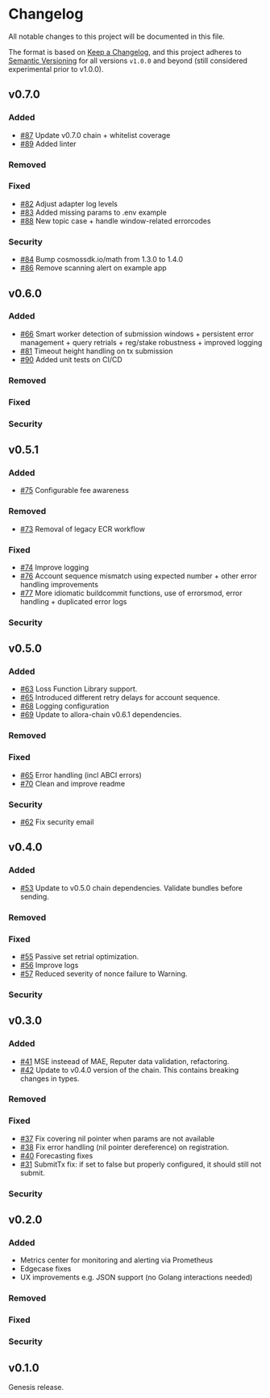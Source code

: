 <!--
Guiding Principles:

Changelogs are for humans, not machines.
There should be an entry for every single version.
The same types of changes should be grouped.
Versions and sections should be linkable.
The latest version comes first.
The release date of each version is displayed.
Mention whether you follow Semantic Versioning (we do at and after v1.0.0).

Usage:

Change log entries are to be added to the Unreleased section
under the appropriate stanza (see below).
Each entry should ideally include the Github issue or PR reference.

The issue numbers will later be link-ified during the
release process so you do not have to worry about including
a link manually, but you can if you wish.

Types of changes (Stanzas):

* __Added__ for new features.
* __Changed__ for changes in existing functionality that did not aim to resolve bugs.
* __Deprecated__ for soon-to-be removed features.
* __Removed__ for now removed features.
* __Fixed__ for any bug fixes that did not threaten user funds or chain continuity.
* __Security__ for any bug fixes that did threaten user funds or chain continuity.

Breaking changes affecting client, API, and state should be mentioned in the release notes.

Ref: https://keepachangelog.com/en/1.0.0/
Ref: https://github.com/osmosis-labs/osmosis/blob/main/CHANGELOG.md
-->

# Changelog

All notable changes to this project will be documented in this file.

The format is based on [Keep a Changelog](https://keepachangelog.com/en/1.0.0/),
and this project adheres to [Semantic Versioning](https://semver.org/spec/v2.0.0.html) for all versions `v1.0.0` and beyond (still considered experimental prior to v1.0.0).

## v0.7.0

### Added

* [#87](https://github.com/allora-network/allora-offchain-node/pull/87) Update v0.7.0 chain + whitelist coverage
* [#89](https://github.com/allora-network/allora-offchain-node/pull/89) Added linter

### Removed

### Fixed

* [#82](https://github.com/allora-network/allora-offchain-node/pull/82) Adjust adapter log levels
* [#83](https://github.com/allora-network/allora-offchain-node/pull/83) Added missing params to .env example
* [#88](https://github.com/allora-network/allora-offchain-node/pull/88) New topic case + handle window-related errorcodes

### Security

* [#84](https://github.com/allora-network/allora-offchain-node/pull/84) Bump cosmossdk.io/math from 1.3.0 to 1.4.0
* [#86](https://github.com/allora-network/allora-offchain-node/pull/86) Remove scanning alert on example app

## v0.6.0

### Added

* [#66](https://github.com/allora-network/allora-offchain-node/pull/66) Smart worker detection of submission windows + persistent error management + query retrials + reg/stake robustness + improved logging
* [#81](https://github.com/allora-network/allora-offchain-node/pull/81) Timeout height handling on tx submission
* [#90](https://github.com/allora-network/allora-offchain-node/pull/90) Added unit tests on CI/CD

### Removed

### Fixed

### Security

## v0.5.1

### Added

* [#75](https://github.com/allora-network/allora-offchain-node/pull/75) Configurable fee awareness

### Removed

* [#73](https://github.com/allora-network/allora-offchain-node/pull/73) Removal of legacy ECR workflow

### Fixed

* [#74](https://github.com/allora-network/allora-offchain-node/pull/74) Improve logging
* [#76](https://github.com/allora-network/allora-offchain-node/pull/76) Account sequence mismatch using expected number + other error handling improvements
* [#77](https://github.com/allora-network/allora-offchain-node/pull/77) More idiomatic buildcommit functions, use of errorsmod, error handling + duplicated error logs

### Security


## v0.5.0

### Added

* [#63](https://github.com/allora-network/allora-offchain-node/pull/63) Loss Function Library support.
* [#65](https://github.com/allora-network/allora-offchain-node/pull/65) Introduced different retry delays for account sequence.
* [#68](https://github.com/allora-network/allora-offchain-node/pull/68) Logging configuration
* [#69](https://github.com/allora-network/allora-offchain-node/pull/69) Update to allora-chain v0.6.1 dependencies.

### Removed

### Fixed

* [#65](https://github.com/allora-network/allora-offchain-node/pull/65) Error handling (incl ABCI errors)
* [#70](https://github.com/allora-network/allora-offchain-node/pull/70) Clean and improve readme

### Security
* [#62](https://github.com/allora-network/allora-offchain-node/pull/62) Fix security email


## v0.4.0

### Added

* [#53](https://github.com/allora-network/allora-offchain-node/pull/53) Update to v0.5.0 chain dependencies. Validate bundles before sending.

### Removed

### Fixed

* [#55](https://github.com/allora-network/allora-offchain-node/pull/55) Passive set retrial optimization.
* [#56](https://github.com/allora-network/allora-offchain-node/pull/56) Improve logs
* [#57](https://github.com/allora-network/allora-offchain-node/pull/57) Reduced severity of nonce failure to Warning.

### Security

## v0.3.0

### Added

* [#41](https://github.com/allora-network/allora-offchain-node/pull/41) MSE insteead of MAE, Reputer data validation, refactoring.
* [#42](https://github.com/allora-network/allora-offchain-node/pull/41) Update to v0.4.0 version of the chain. This contains breaking changes in types.

### Removed

### Fixed

* [#37](https://github.com/allora-network/allora-offchain-node/pull/37) Fix covering nil pointer when params are not available
* [#38](https://github.com/allora-network/allora-offchain-node/pull/38) Fix error handling (nil pointer dereference) on registration.
* [#40](https://github.com/allora-network/allora-offchain-node/pull/40) Forecasting fixes
* [#31](https://github.com/allora-network/allora-offchain-node/pull/31) SubmitTx fix: if set to false but properly configured, it should still not submit.


### Security

## v0.2.0

### Added

* Metrics center for monitoring and alerting via Prometheus
* Edgecase fixes
* UX improvements e.g. JSON support (no Golang interactions needed)

### Removed

### Fixed

### Security

## v0.1.0

Genesis release.
